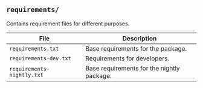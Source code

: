 ## `requirements/`
Contains requirement files for different purposes.

|File|Description|
|---|---|
|`requirements.txt`|Base requirements for the package.|
|`requirements-dev.txt`|Requirements for developers.|
|`requirements-nightly.txt`|Base requirements for the nightly package.|